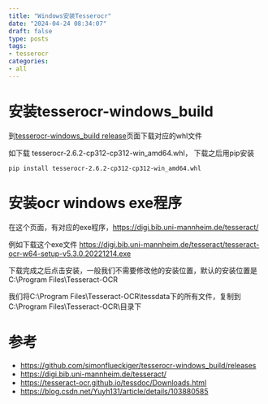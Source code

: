 ```yaml
---
title: "Windows安装Tesserocr"
date: "2024-04-24 08:34:07"
draft: false
type: posts
tags:
- tesserocr
categories:
- all
---
```


# 安装tesserocr-windows_build

到[tesserocr-windows_build release](tesserocr-windows_build)页面下载对应的whl文件

如下载 tesserocr-2.6.2-cp312-cp312-win_amd64.whl， 下载之后用pip安装

```
pip install tesserocr-2.6.2-cp312-cp312-win_amd64.whl
```

# 安装ocr windows exe程序

在这个页面，有对应的exe程序，https://digi.bib.uni-mannheim.de/tesseract/

例如下载这个exe文件 https://digi.bib.uni-mannheim.de/tesseract/tesseract-ocr-w64-setup-v5.3.0.20221214.exe

下载完成之后点击安装，一般我们不需要修改他的安装位置，默认的安装位置是C:\Program Files\Tesseract-OCR

我们将C:\Program Files\Tesseract-OCR\tessdata下的所有文件，复制到C:\Program Files\Tesseract-OCR\目录下



# 参考
- https://github.com/simonflueckiger/tesserocr-windows_build/releases
- https://digi.bib.uni-mannheim.de/tesseract/
- https://tesseract-ocr.github.io/tessdoc/Downloads.html
- https://blog.csdn.net/Yuyh131/article/details/103880585